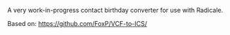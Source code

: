 A very work-in-progress contact birthday converter for use with Radicale.

Based on: https://github.com/FoxP/VCF-to-ICS/
